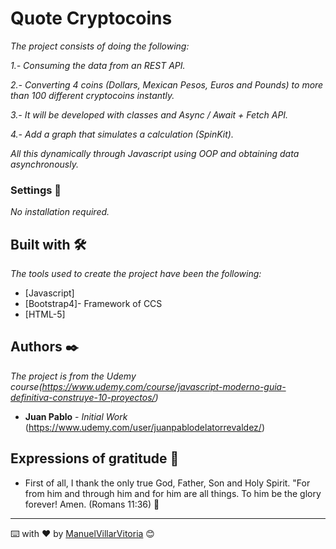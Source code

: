 # Quote Cryptocoins

_The project consists of doing the following:_

_1.- Consuming the data from an REST API._

_2.- Converting 4 coins (Dollars, Mexican Pesos, Euros and Pounds) to more than 100 different cryptocoins instantly._

_3.- It will be developed with classes and Async / Await + Fetch API._

_4.- Add a graph that simulates a calculation (SpinKit)._

_All this dynamically through Javascript using OOP and obtaining data asynchronously._

### Settings 🔧

_No installation required._

## Built with 🛠️

_The tools used to create the project have been the following:_

* [Javascript]
* [Bootstrap4]- Framework of CCS
* [HTML-5]

## Authors ✒️

_The project is from the Udemy course(https://www.udemy.com/course/javascript-moderno-guia-definitiva-construye-10-proyectos/)_

* **Juan Pablo** - *Initial Work* (https://www.udemy.com/user/juanpablodelatorrevaldez/)


## Expressions of gratitude 🎁

* First of all, I thank the only true God, Father, Son and Holy Spirit. 
"For from him and through him and for him are all things.
To him be the glory forever! Amen.
(Romans 11:36) 📢

---
⌨️ with ❤️ by [ManuelVillarVitoria](https://github.com/ManuelVillarVitoria) 😊

